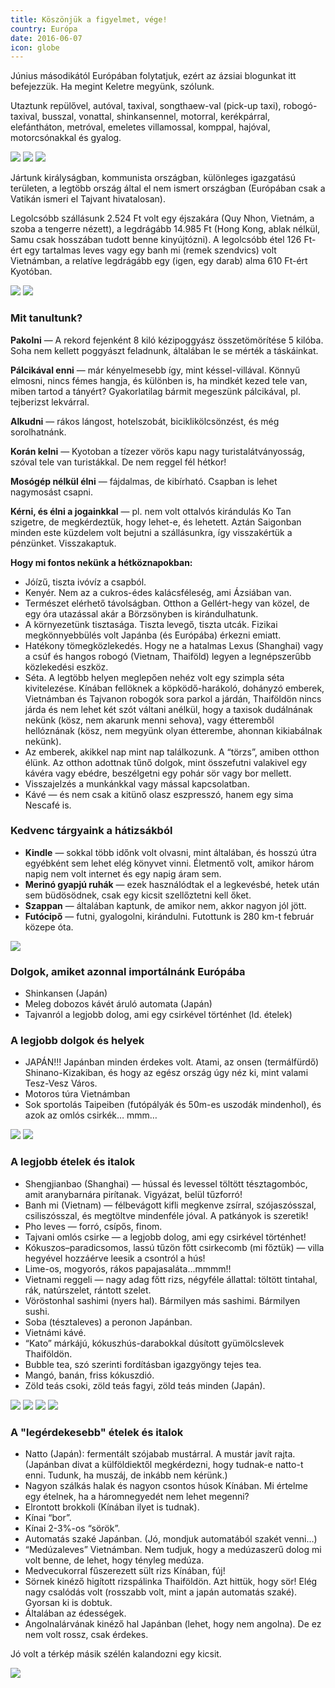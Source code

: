 ```yaml
---
title: Köszönjük a figyelmet, vége!
country: Európa
date: 2016-06-07
icon: globe
---
```


Június másodikától Európában folytatjuk, ezért az ázsiai blogunkat itt befejezzük. Ha megint Keletre megyünk, szólunk.

Utaztunk repülővel, autóval, taxival, songthaew-val (pick-up taxi), robogó-taxival, busszal, vonattal, shinkansennel, motorral, kerékpárral, elefántháton, metróval, emeletes villamossal, komppal, hajóval, motorcsónakkal és gyalog.

![](../../img/000060.jpg)
![](../../img/000016.jpg)
![](../../img/000069.jpg)

Jártunk királyságban, kommunista országban, különleges igazgatású területen, a legtöbb ország által el nem ismert országban (Európában csak a Vatikán ismeri el Tajvant hivatalosan).

Legolcsóbb szállásunk 2.524 Ft volt egy éjszakára (Quy Nhon, Vietnám, a szoba a tengerre nézett), a legdrágább 14.985 Ft (Hong Kong, ablak nélkül, Samu csak hosszában tudott benne kinyújtózni). A legolcsóbb étel 126 Ft-ért egy tartalmas leves vagy egy banh mi (remek szendvics) volt Vietnámban, a relatíve legdrágább egy (igen, egy darab) alma 610 Ft-ért Kyotóban.

![](../../img/sz1.jpg)
![](../../img/sz2.jpg)

### Mit tanultunk?

__Pakolni__ — A rekord fejenként 8 kiló kézipoggyász összetömörítése 5 kilóba. Soha nem kellett poggyászt feladnunk, általában le se mérték a táskáinkat.

__Pálcikával enni__ — már kényelmesebb így, mint késsel-villával. Könnyű elmosni, nincs fémes hangja, és különben is, ha mindkét kezed tele van, miben tartod a tányért? Gyakorlatilag bármit megeszünk pálcikával, pl. tejberizst lekvárral.

__Alkudni__ — rákos lángost, hotelszobát, biciklikölcsönzést, és még sorolhatnánk.

__Korán kelni__ — Kyotoban a tízezer vörös kapu nagy turistalátványosság, szóval tele van turistákkal. De nem reggel fél hétkor!

__Mosógép nélkül élni__ — fájdalmas, de kibírható. Csapban is lehet nagymosást csapni.

__Kérni, és élni a jogainkkal__ — pl. nem volt ottalvós kirándulás Ko Tan szigetre, de megkérdeztük, hogy lehet-e, és lehetett. Aztán Saigonban minden este küzdelem volt bejutni a szállásunkra, így visszakértük a pénzünket. Visszakaptuk.

__Hogy mi fontos nekünk a hétköznapokban:__
- Jóízű, tiszta ivóvíz a csapból.
- Kenyér. Nem az a cukros-édes kalácsféleség, ami Ázsiában van.
- Természet elérhető távolságban. Otthon a Gellért-hegy van közel, de egy óra utazással akár a Börzsönyben is kirándulhatunk.
- A környezetünk tisztasága. Tiszta levegő, tiszta utcák. Fizikai megkönnyebbülés volt Japánba (és Európába) érkezni emiatt.
- Hatékony tömegközlekedés. Hogy ne a hatalmas Lexus (Shanghai) vagy a csúf és hangos robogó (Vietnam, Thaiföld) legyen a legnépszerűbb közlekedési eszköz.
- Séta. A legtöbb helyen meglepően nehéz volt egy szimpla séta kivitelezése. Kínában fellöknek a köpködő-harákoló, dohányzó emberek, Vietnámban és Tajvanon robogók sora parkol a járdán, Thaiföldön nincs járda és nem lehet két szót váltani anélkül, hogy a taxisok dudálnának nekünk (kösz, nem akarunk menni sehova), vagy étteremből hellóznának (kösz, nem megyünk olyan étterembe, ahonnan kikiabálnak nekünk).
- Az emberek, akikkel nap mint nap találkozunk. A “törzs”, amiben otthon élünk. Az otthon adottnak tűnő dolgok, mint összefutni valakivel egy kávéra vagy ebédre, beszélgetni egy pohár sör vagy bor mellett.
- Visszajelzés a munkánkkal vagy mással kapcsolatban.
- Kávé — és nem csak a kitünő olasz eszpresszó, hanem egy sima Nescafé is.

### Kedvenc tárgyaink a hátizsákból
- __Kindle__ — sokkal több időnk volt olvasni, mint általában, és hosszú útra egyébként sem lehet elég könyvet vinni. Életmentő volt, amikor három napig nem volt internet és egy napig áram sem.
- __Merinó gyapjú ruhák__ — ezek használódtak el a legkevésbé, hetek után sem büdösödnek, csak egy kicsit szellőztetni kell őket.
- __Szappan__ — általában kaptunk, de amikor nem, akkor nagyon jól jött.
- __Futócipő__ — futni, gyalogolni, kirándulni. Futottunk is 280 km-t február közepe óta.

![](../../img/kindle.jpg)

### Dolgok, amiket azonnal importálnánk Európába
- Shinkansen (Japán)
- Meleg dobozos kávét áruló automata (Japán)
- Tajvanról a legjobb dolog, ami egy csirkével történhet (ld. ételek)

### A legjobb dolgok és helyek
- JAPÁN!!! Japánban minden érdekes volt. Atami, az onsen (termálfürdő) Shinano-Kizakiban, és hogy az egész ország úgy néz ki, mint valami Tesz-Vesz Város.
- Motoros túra Vietnámban
- Sok sportolás Taipeiben (futópályák és 50m-es uszodák mindenhol), és azok az omlós csirkék… mmm…

![](../../img/japan.jpg)
![](../../img/motor.jpg)

### A legjobb ételek és italok
- Shengjianbao (Shanghai) — hússal és levessel töltött tésztagombóc, amit aranybarnára pirítanak. Vigyázat, belül tűzforró!
- Banh mi (Vietnam) — félbevágott kifli megkenve zsírral, szójaszósszal, csiliszósszal, és megtöltve mindenféle jóval. A patkányok is szeretik!
- Pho leves — forró, csípős, finom.
- Tajvani omlós csirke — a legjobb dolog, ami egy csirkével történhet!
- Kókuszos–paradicsomos, lassú tűzön főtt csirkecomb (mi főztük) — villa hegyével hozzáérve leesik a csontról a hús!
- Lime-os, mogyorós, rákos papajasaláta...mmmm!!
- Vietnami reggeli — nagy adag főtt rizs, négyféle állattal: töltött tintahal, rák, natúrszelet, rántott szelet.
- Vöröstonhal sashimi (nyers hal). Bármilyen más sashimi. Bármilyen sushi.
- Soba (tésztaleves) a peronon Japánban.
- Vietnámi kávé.
- “Kato” márkájú, kókuszhús-darabokkal dúsított gyümölcslevek Thaiföldön.
- Bubble tea, szó szerinti fordításban igazgyöngy tejes tea.
- Mangó, banán, friss kókuszdió.
- Zöld teás csoki, zöld teás fagyi, zöld teás minden (Japán).

![](../../img/kaja1.jpg)
![](../../img/kaja2.jpg)
![](../../img/kaja2a.jpg)
![](../../img/kaja3a.jpg)

### A "legérdekesebb" ételek és italok
- Natto (Japán): fermentált szójabab mustárral. A mustár javít rajta. (Japánban divat a külföldiektől megkérdezni, hogy tudnak-e natto-t enni. Tudunk, ha muszáj, de inkább nem kérünk.)
- Nagyon szálkás halak és nagyon csontos húsok Kínában. Mi értelme egy ételnek, ha a háromnegyedét nem lehet megenni?
- Elrontott brokkoli (Kínában ilyet is tudnak).
- Kínai “bor”.
- Kínai 2-3%-os “sörök”.
- Automatás szaké Japánban. (Jó, mondjuk automatából szakét venni…)
- “Medúzaleves” Vietnámban. Nem tudjuk, hogy a medúzaszerű dolog mi volt benne, de lehet, hogy tényleg medúza.
- Medvecukorral fűszerezett sült rizs Kínában, fúj!
- Sörnek kinéző higított rizspálinka Thaiföldön. Azt hittük, hogy sör! Elég nagy csalódás volt (rosszabb volt, mint a japán automatás szaké). Gyorsan ki is dobtuk.
- Általában az édességek.
- Angolnalárvának kinéző hal Japánban (lehet, hogy nem angolna). De ez nem volt rossz, csak érdekes.

Jó volt a térkép másik szélén kalandozni egy kicsit.

![](../../img/mi.jpg)
